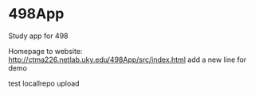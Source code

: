 # 498App
Study app for 498

Homepage to website: http://ctma226.netlab.uky.edu/498App/src/index.html
add a new line for demo

test locallrepo upload
